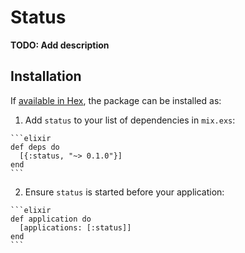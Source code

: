 # Status

**TODO: Add description**

## Installation

If [available in Hex](https://hex.pm/docs/publish), the package can be installed as:

  1. Add `status` to your list of dependencies in `mix.exs`:

    ```elixir
    def deps do
      [{:status, "~> 0.1.0"}]
    end
    ```

  2. Ensure `status` is started before your application:

    ```elixir
    def application do
      [applications: [:status]]
    end
    ```


